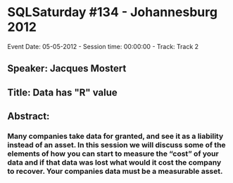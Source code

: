 # SQLSaturday #134 - Johannesburg 2012
Event Date: 05-05-2012 - Session time: 00:00:00 - Track: Track 2
## Speaker: Jacques Mostert
## Title: Data has "R" value
## Abstract:
### Many companies take data for granted, and see it as a liability instead of an asset. In this session we will discuss some of the elements of how you can start to measure the “cost” of your data and if that data was lost what would it cost the company to recover. Your companies data must be a measurable asset.

